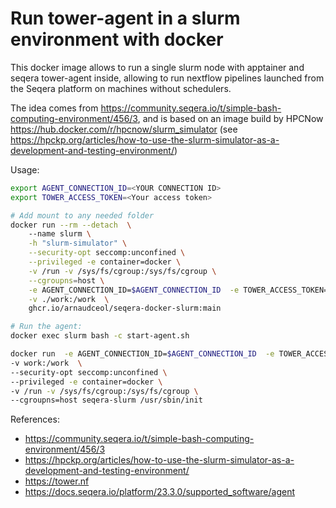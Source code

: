 # Run tower-agent in a slurm environment with docker

This docker image allows to run a single slurm node with apptainer and seqera tower-agent inside, allowing to run nextflow pipelines launched from the Seqera platform on machines without schedulers.

The idea comes from https://community.seqera.io/t/simple-bash-computing-environment/456/3, and is based on an image build by HPCNow https://hub.docker.com/r/hpcnow/slurm_simulator  (see https://hpckp.org/articles/how-to-use-the-slurm-simulator-as-a-development-and-testing-environment/)

Usage:

```bash
export AGENT_CONNECTION_ID=<YOUR CONNECTION ID>
export TOWER_ACCESS_TOKEN=<Your access token>

# Add mount to any needed folder
docker run --rm --detach  \             
    --name slurm \
    -h "slurm-simulator" \
    --security-opt seccomp:unconfined \
    --privileged -e container=docker \
    -v /run -v /sys/fs/cgroup:/sys/fs/cgroup \
    --cgroupns=host \
    -e AGENT_CONNECTION_ID=$AGENT_CONNECTION_ID  -e TOWER_ACCESS_TOKEN=$TOWER_ACCESS_TOKEN  \
    -v ./work:/work  \
    ghcr.io/arnaudceol/seqera-docker-slurm:main

# Run the agent:
docker exec slurm bash -c start-agent.sh
```

```bash
docker run  -e AGENT_CONNECTION_ID=$AGENT_CONNECTION_ID  -e TOWER_ACCESS_TOKEN=$TOWER_ACCESS_TOKEN --rm -ti  --name slurm  \
-v work:/work  \
--security-opt seccomp:unconfined \
--privileged -e container=docker \
-v /run -v /sys/fs/cgroup:/sys/fs/cgroup \
--cgroupns=host seqera-slurm /usr/sbin/init
```

References:
- https://community.seqera.io/t/simple-bash-computing-environment/456/3
- https://hpckp.org/articles/how-to-use-the-slurm-simulator-as-a-development-and-testing-environment/
- https://tower.nf
- https://docs.seqera.io/platform/23.3.0/supported_software/agent
